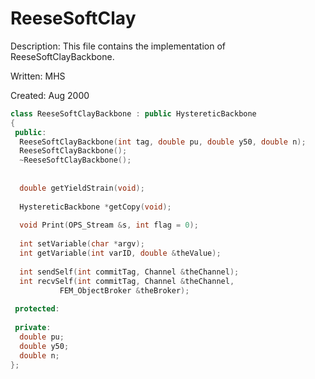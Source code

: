 # ReeseSoftClay

Description: This file contains the implementation of 
ReeseSoftClayBackbone.

Written: MHS

Created: Aug 2000


```cpp
class ReeseSoftClayBackbone : public HystereticBackbone
{
 public:
  ReeseSoftClayBackbone(int tag, double pu, double y50, double n);
  ReeseSoftClayBackbone();
  ~ReeseSoftClayBackbone();
  
  
  double getYieldStrain(void);
  
  HystereticBackbone *getCopy(void);
  
  void Print(OPS_Stream &s, int flag = 0);
  
  int setVariable(char *argv);
  int getVariable(int varID, double &theValue);
  
  int sendSelf(int commitTag, Channel &theChannel);  
  int recvSelf(int commitTag, Channel &theChannel, 
	       FEM_ObjectBroker &theBroker);    
  
 protected:
  
 private:
  double pu;
  double y50;
  double n;
};
```

